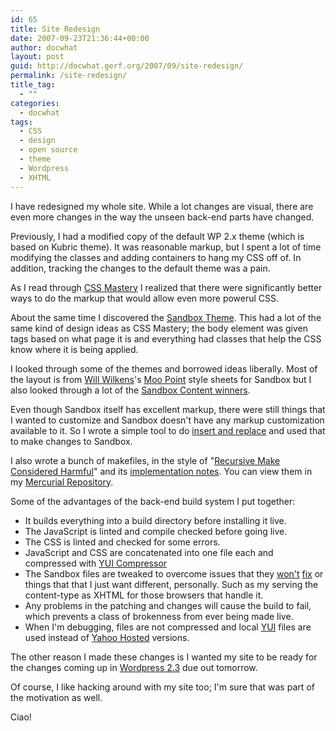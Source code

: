 ```yaml
---
id: 65
title: Site Redesign
date: 2007-09-23T21:36:44+00:00
author: docwhat
layout: post
guid: http://docwhat.gerf.org/2007/09/site-redesign/
permalink: /site-redesign/
title_tag:
  - ""
categories:
  - docwhat
tags:
  - CSS
  - design
  - open source
  - theme
  - Wordpress
  - XHTML
---
```

I have redesigned my whole site.  While a lot changes are visual, there are even more changes in the way the unseen back-end parts have changed.

Previously, I had a modified copy of the default WP 2.x theme (which is based on Kubric theme).  It was reasonable markup, but I spent a lot of time modifying the  classes and adding containers to hang my CSS off of.  In addition, tracking the changes to the default theme was a pain.

<!--more-->As I read through <a title="CSS Mastery: : Advanced Web Standards Solutions by Andy Budd" href="http://www.amazon.com/gp/redirect.html%3FASIN=1590596145%26tag=thedocwha-20%26lcode=xm2%26cID=2025%26ccmID=165953%26location=/o/ASIN/1590596145%253FSubscriptionId=0EMV44A9A5YT1RVDGZ82">CSS Mastery</a> I realized that there were significantly better ways to do the markup that would allow even more powerul CSS.

About the same time I discovered the <a href="http://www.plaintxt.org/themes/sandbox/">Sandbox Theme</a>.  This had a lot of the same kind of design ideas as CSS Mastery; the body element was given tags based on what page it is and everything had classes that help the CSS know where it is being applied.

I looked through some of the themes and borrowed ideas liberally.  Most of the layout is from <a href="http://iamww.com/">Will Wilkens</a>'s <a href="http://iamww.com/wordpress-theme-moo-point">Moo Point</a> style sheets for Sandbox but I also looked through a lot of the <a href="http://www.sndbx.org/2007/08/07/and-the-winners-are/">Sandbox Content winners</a>.

Even though Sandbox itself has excellent markup, there were still things that I wanted to customize and Sandbox doesn't have any markup customization available to it.  So I wrote a simple tool to do <a href="http://hg.gerf.org/docwhat.web/file/theme/bin/insert">insert and replace</a> and used that to make changes to Sandbox.

I also wrote a bunch of makefiles, in the style of "<a href="http://miller.emu.id.au/pmiller/books/rmch/">Recursive Make Considered Harmful</a>" and its <a href="http://www.xs4all.nl/~evbergen/nonrecursive-make.html">implementation notes</a>.  You can view them in my <a href="http://hg.gerf.org/docwhat.web/file/dc122d29d493/theme/">Mercurial Repository</a>.

Some of the advantages of the back-end build system I put together:
<ul>
	<li>It builds everything into a build directory before installing it live.</li>
	<li>The JavaScript is linted and compile checked before going live.</li>
	<li>The CSS is linted and checked for some errors.</li>
	<li>JavaScript and CSS are concatenated into one file each and compressed with <a href="http://www.julienlecomte.net/blog/2007/08/13/introducing-the-yui-compressor/">YUI Compressor</a></li>
	<li>The Sandbox files are tweaked to overcome issues that they <a href="http://code.google.com/p/sandbox-theme/issues/detail?id=40">won't</a> <a href="http://code.google.com/p/sandbox-theme/issues/detail?id=41">fix</a> or things that that I just want different, personally.  Such as my serving the content-type as XHTML for those browsers that handle it.</li>
	<li>Any problems in the patching and changes will cause the build to fail, which prevents a class of brokenness from ever being made live.</li>
	<li>When I'm debugging, files are not compressed and local <a href="http://developer.yahoo.com/yui/">YUI</a> files are used instead of <a href="http://developer.yahoo.com/yui/articles/hosting/">Yahoo Hosted</a> versions.</li>
</ul>
The other reason I made these changes is I wanted my site to be ready for the changes coming up in <a href="http://codex.wordpress.org/Version_2.3">Wordpress 2.3</a> due out tomorrow.

Of course, I like hacking around with my site too; I'm sure that was part of the motivation as well.

Ciao!
